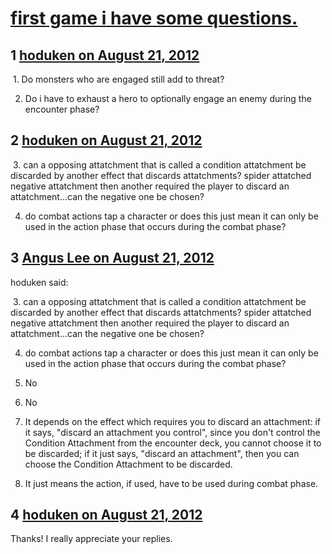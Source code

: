 # [first game i have some questions.](https://community.fantasyflightgames.com/topic/69546-first-game-i-have-some-questions/)

## 1 [hoduken on August 21, 2012](https://community.fantasyflightgames.com/topic/69546-first-game-i-have-some-questions/?do=findComment&comment=677930)

 1. Do monsters who are engaged still add to threat?

2. Do i have to exhaust a hero to optionally engage an enemy during the encounter phase?

## 2 [hoduken on August 21, 2012](https://community.fantasyflightgames.com/topic/69546-first-game-i-have-some-questions/?do=findComment&comment=677947)

 3. can a opposing attatchment that is called a condition attatchment be discarded by another effect that discards attatchments? spider attatched negative attatchment then another required the player to discard an attatchment…can the negative one be chosen?

4. do combat actions tap a character or does this just mean it can only be used in the action phase that occurs during the combat phase?

## 3 [Angus Lee on August 21, 2012](https://community.fantasyflightgames.com/topic/69546-first-game-i-have-some-questions/?do=findComment&comment=677998)

hoduken said:

 3. can a opposing attatchment that is called a condition attatchment be discarded by another effect that discards attatchments? spider attatched negative attatchment then another required the player to discard an attatchment…can the negative one be chosen?

4. do combat actions tap a character or does this just mean it can only be used in the action phase that occurs during the combat phase?



1. No

2. No

3. It depends on the effect which requires you to discard an attachment: if it says, "discard an attachment you control", since you don't control the Condition Attachment from the encounter deck, you cannot choose it to be discarded; if it just says, "discard an attachment", then you can choose the Condition Attachment to be discarded.

4. It just means the action, if used, have to be used during combat phase.

## 4 [hoduken on August 21, 2012](https://community.fantasyflightgames.com/topic/69546-first-game-i-have-some-questions/?do=findComment&comment=678744)

Thanks! I really appreciate your replies.

